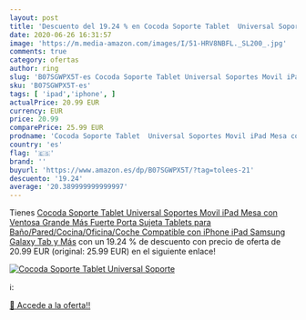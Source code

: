 ```yaml
---
layout: post
title: 'Descuento del 19.24 % en Cocoda Soporte Tablet  Universal Soporte'
date: 2020-06-26 16:31:57
image: 'https://m.media-amazon.com/images/I/51-HRV8NBFL._SL200_.jpg'
comments: true
category: ofertas
author: ring
slug: 'B07SGWPX5T-es Cocoda Soporte Tablet Universal Soportes Movil iPad Mesa...'
sku: 'B07SGWPX5T-es'
tags: [ 'ipad','iphone', ]
actualPrice: 20.99 EUR
currency: EUR
price: 20.99
comparePrice: 25.99 EUR
prodname: 'Cocoda Soporte Tablet  Universal Soportes Movil iPad Mesa con Ventosa Grande Más Fuerte  Porta Sujeta Tablets para Baño/Pared/Cocina/Oficina/Coche  Compatible con iPhone iPad Samsung Galaxy Tab y Más'
country: 'es'
flag: '🇪🇸'
brand: ''
buyurl: 'https://www.amazon.es/dp/B07SGWPX5T/?tag=tolees-21'
descuento: '19.24'
average: '20.389999999999997'
---
```


Tienes [Cocoda Soporte Tablet  Universal Soportes Movil iPad Mesa con Ventosa Grande Más Fuerte  Porta Sujeta Tablets para Baño/Pared/Cocina/Oficina/Coche  Compatible con iPhone iPad Samsung Galaxy Tab y Más](https://www.amazon.es/dp/B07SGWPX5T/?tag=tolees-21) con un 19.24 % de descuento con precio de oferta de 20.99 EUR (original: 25.99 EUR) en el siguiente enlace!

[![Cocoda Soporte Tablet  Universal Soporte](https://m.media-amazon.com/images/I/51-HRV8NBFL._SL200_.jpg)](https://www.amazon.es/dp/B07SGWPX5T/?tag=tolees-21)

ℹ️:


[🛒 Accede a la oferta!!](https://www.amazon.es/dp/B07SGWPX5T/?tag=tolees-21)
